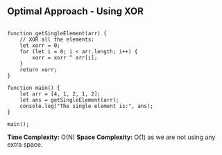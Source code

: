
## Optimal Approach - Using XOR

```

function getSingleElement(arr) {
    // XOR all the elements:
    let xorr = 0;
    for (let i = 0; i < arr.length; i++) {
        xorr = xorr ^ arr[i];
    }
    return xorr;
}

function main() {
    let arr = [4, 1, 2, 1, 2];
    let ans = getSingleElement(arr);
    console.log("The single element is:", ans);
}

main();

```

**Time Complexity:** O(N)
**Space Complexity:** O(1) as we are not using any extra space.
